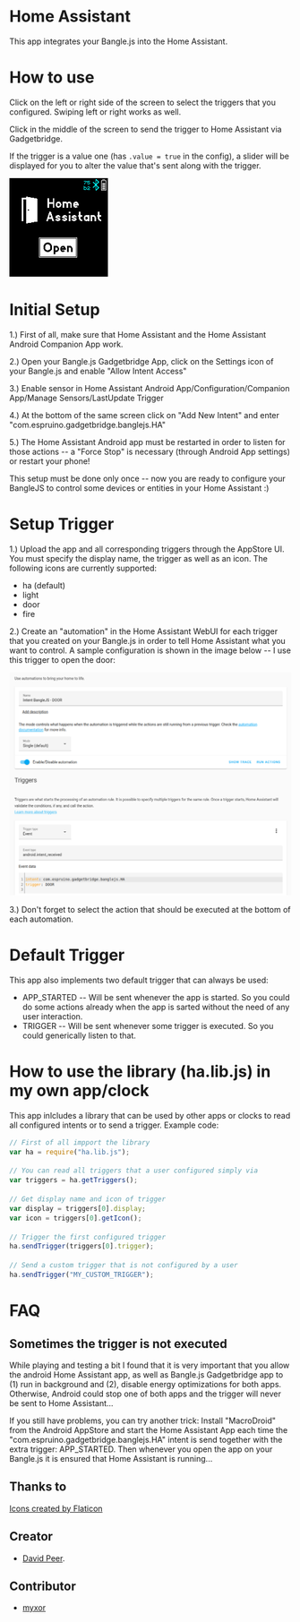 # Home Assistant
This app integrates your Bangle.js into the Home Assistant.


# How to use
Click on the left or right side of the screen to select the triggers that you configured.
Swiping left or right works as well.

Click in the middle of the screen to send the trigger to Home Assistant via Gadgetbridge.

If the trigger is a value one (has `.value = true` in the config), a slider will be displayed for you to alter the value that's sent along with the trigger.

![](screenshot.png)


# Initial Setup
1.) First of all, make sure that Home Assistant and the Home Assistant Android Companion App work.

2.) Open your Bangle.js Gadgetbridge App, click on the Settings icon of your Bangle.js and enable "Allow Intent Access"

3.) Enable sensor in Home Assistant Android App/Configuration/Companion App/Manage Sensors/LastUpdate Trigger

4.) At the bottom of the same screen click on "Add New Intent" and enter "com.espruino.gadgetbridge.banglejs.HA"

5.) The Home Assistant Android app must be restarted in order to listen for those actions
 -- a "Force Stop" is necessary (through Android App settings) or restart your phone!

This setup must be done only once -- now you are ready to configure your BangleJS to
control some devices or entities in your Home Assistant :)


# Setup Trigger
1.) Upload the app and all corresponding triggers through the AppStore UI. You must specify
the display name, the trigger as well as an icon.
The following icons are currently supported:
- ha (default)
- light
- door
- fire


2.) Create an "automation" in the Home Assistant WebUI for each trigger that you created on your Bangle.js in order to tell Home Assistant what you want to control. A sample configuration is shown in the image below -- I use this trigger to open the door:

![](ha_automation.png)

3.) Don't forget to select the action that should be executed at the bottom of each automation.


# Default Trigger
This app also implements two default trigger that can always be used:
- APP_STARTED -- Will be sent whenever the app is started. So you could do some actions already when the app is sarted without the need of any user interaction.
- TRIGGER -- Will be sent whenever some trigger is executed. So you could generically listen to that.


# How to use the library (ha.lib.js) in my own app/clock
This app inlcludes a library that can be used by other apps or clocks
to read all configured intents or to send a trigger. Example code:

```js
// First of all impport the library
var ha = require("ha.lib.js");

// You can read all triggers that a user configured simply via
var triggers = ha.getTriggers();

// Get display name and icon of trigger
var display = triggers[0].display;
var icon = triggers[0].getIcon();

// Trigger the first configured trigger
ha.sendTrigger(triggers[0].trigger);

// Send a custom trigger that is not configured by a user
ha.sendTrigger("MY_CUSTOM_TRIGGER");
```


# FAQ

## Sometimes the trigger is not executed
While playing and testing a bit I found that it is very important that you allow the android Home Assistant app, as well as Bangle.js Gadgetbridge app to (1) run in background and (2), disable energy optimizations for both apps.
Otherwise, Android could stop one of both apps and the trigger will never be sent to Home Assistant...

If you still have problems, you can try another trick:
Install "MacroDroid" from the Android AppStore and start the Home Assistant App
each time the "com.espruino.gadgetbridge.banglejs.HA" intent is send together
with the extra trigger: APP_STARTED. Then whenever you open the app on your Bangle.js
it is ensured that Home Assistant is running...

## Thanks to
<a href="https://www.flaticon.com/free-icons/" title="Icons">Icons created by Flaticon</a>

## Creator
- [David Peer](https://github.com/peerdavid).

## Contributor
- [myxor](https://github.com/myxor)
